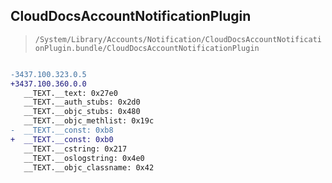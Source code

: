 ## CloudDocsAccountNotificationPlugin

> `/System/Library/Accounts/Notification/CloudDocsAccountNotificationPlugin.bundle/CloudDocsAccountNotificationPlugin`

```diff

-3437.100.323.0.5
+3437.100.360.0.0
   __TEXT.__text: 0x27e0
   __TEXT.__auth_stubs: 0x2d0
   __TEXT.__objc_stubs: 0x480
   __TEXT.__objc_methlist: 0x19c
-  __TEXT.__const: 0xb8
+  __TEXT.__const: 0xb0
   __TEXT.__cstring: 0x217
   __TEXT.__oslogstring: 0x4e0
   __TEXT.__objc_classname: 0x42

```
